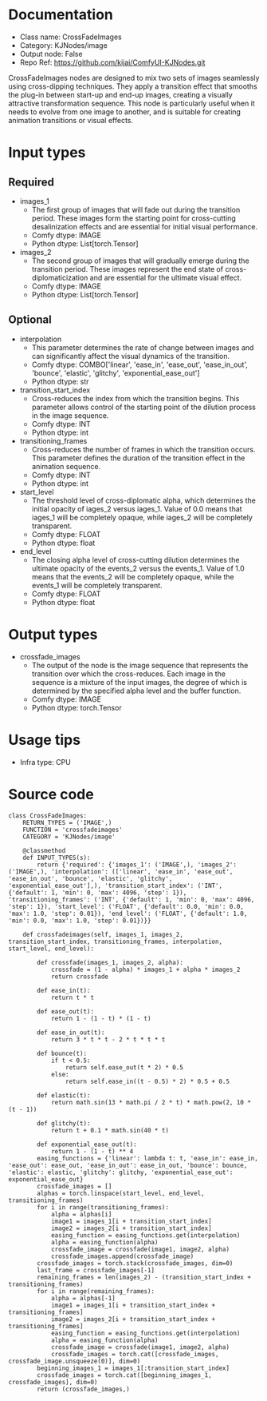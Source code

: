# Documentation
- Class name: CrossFadeImages
- Category: KJNodes/image
- Output node: False
- Repo Ref: https://github.com/kijai/ComfyUI-KJNodes.git

CrossFadeImages nodes are designed to mix two sets of images seamlessly using cross-dipping techniques. They apply a transition effect that smooths the plug-in between start-up and end-up images, creating a visually attractive transformation sequence. This node is particularly useful when it needs to evolve from one image to another, and is suitable for creating animation transitions or visual effects.

# Input types
## Required
- images_1
    - The first group of images that will fade out during the transition period. These images form the starting point for cross-cutting desalinization effects and are essential for initial visual performance.
    - Comfy dtype: IMAGE
    - Python dtype: List[torch.Tensor]
- images_2
    - The second group of images that will gradually emerge during the transition period. These images represent the end state of cross-diplomaticization and are essential for the ultimate visual effect.
    - Comfy dtype: IMAGE
    - Python dtype: List[torch.Tensor]
## Optional
- interpolation
    - This parameter determines the rate of change between images and can significantly affect the visual dynamics of the transition.
    - Comfy dtype: COMBO['linear', 'ease_in', 'ease_out', 'ease_in_out', 'bounce', 'elastic', 'glitchy', 'exponential_ease_out']
    - Python dtype: str
- transition_start_index
    - Cross-reduces the index from which the transition begins. This parameter allows control of the starting point of the dilution process in the image sequence.
    - Comfy dtype: INT
    - Python dtype: int
- transitioning_frames
    - Cross-reduces the number of frames in which the transition occurs. This parameter defines the duration of the transition effect in the animation sequence.
    - Comfy dtype: INT
    - Python dtype: int
- start_level
    - The threshold level of cross-diplomatic alpha, which determines the initial opacity of iages_2 versus iages_1. Value of 0.0 means that iages_1 will be completely opaque, while iages_2 will be completely transparent.
    - Comfy dtype: FLOAT
    - Python dtype: float
- end_level
    - The closing alpha level of cross-cutting dilution determines the ultimate opacity of the events_2 versus the events_1. Value of 1.0 means that the events_2 will be completely opaque, while the events_1 will be completely transparent.
    - Comfy dtype: FLOAT
    - Python dtype: float

# Output types
- crossfade_images
    - The output of the node is the image sequence that represents the transition over which the cross-reduces. Each image in the sequence is a mixture of the input images, the degree of which is determined by the specified alpha level and the buffer function.
    - Comfy dtype: IMAGE
    - Python dtype: torch.Tensor

# Usage tips
- Infra type: CPU

# Source code
```
class CrossFadeImages:
    RETURN_TYPES = ('IMAGE',)
    FUNCTION = 'crossfadeimages'
    CATEGORY = 'KJNodes/image'

    @classmethod
    def INPUT_TYPES(s):
        return {'required': {'images_1': ('IMAGE',), 'images_2': ('IMAGE',), 'interpolation': (['linear', 'ease_in', 'ease_out', 'ease_in_out', 'bounce', 'elastic', 'glitchy', 'exponential_ease_out'],), 'transition_start_index': ('INT', {'default': 1, 'min': 0, 'max': 4096, 'step': 1}), 'transitioning_frames': ('INT', {'default': 1, 'min': 0, 'max': 4096, 'step': 1}), 'start_level': ('FLOAT', {'default': 0.0, 'min': 0.0, 'max': 1.0, 'step': 0.01}), 'end_level': ('FLOAT', {'default': 1.0, 'min': 0.0, 'max': 1.0, 'step': 0.01})}}

    def crossfadeimages(self, images_1, images_2, transition_start_index, transitioning_frames, interpolation, start_level, end_level):

        def crossfade(images_1, images_2, alpha):
            crossfade = (1 - alpha) * images_1 + alpha * images_2
            return crossfade

        def ease_in(t):
            return t * t

        def ease_out(t):
            return 1 - (1 - t) * (1 - t)

        def ease_in_out(t):
            return 3 * t * t - 2 * t * t * t

        def bounce(t):
            if t < 0.5:
                return self.ease_out(t * 2) * 0.5
            else:
                return self.ease_in((t - 0.5) * 2) * 0.5 + 0.5

        def elastic(t):
            return math.sin(13 * math.pi / 2 * t) * math.pow(2, 10 * (t - 1))

        def glitchy(t):
            return t + 0.1 * math.sin(40 * t)

        def exponential_ease_out(t):
            return 1 - (1 - t) ** 4
        easing_functions = {'linear': lambda t: t, 'ease_in': ease_in, 'ease_out': ease_out, 'ease_in_out': ease_in_out, 'bounce': bounce, 'elastic': elastic, 'glitchy': glitchy, 'exponential_ease_out': exponential_ease_out}
        crossfade_images = []
        alphas = torch.linspace(start_level, end_level, transitioning_frames)
        for i in range(transitioning_frames):
            alpha = alphas[i]
            image1 = images_1[i + transition_start_index]
            image2 = images_2[i + transition_start_index]
            easing_function = easing_functions.get(interpolation)
            alpha = easing_function(alpha)
            crossfade_image = crossfade(image1, image2, alpha)
            crossfade_images.append(crossfade_image)
        crossfade_images = torch.stack(crossfade_images, dim=0)
        last_frame = crossfade_images[-1]
        remaining_frames = len(images_2) - (transition_start_index + transitioning_frames)
        for i in range(remaining_frames):
            alpha = alphas[-1]
            image1 = images_1[i + transition_start_index + transitioning_frames]
            image2 = images_2[i + transition_start_index + transitioning_frames]
            easing_function = easing_functions.get(interpolation)
            alpha = easing_function(alpha)
            crossfade_image = crossfade(image1, image2, alpha)
            crossfade_images = torch.cat([crossfade_images, crossfade_image.unsqueeze(0)], dim=0)
        beginning_images_1 = images_1[:transition_start_index]
        crossfade_images = torch.cat([beginning_images_1, crossfade_images], dim=0)
        return (crossfade_images,)
```